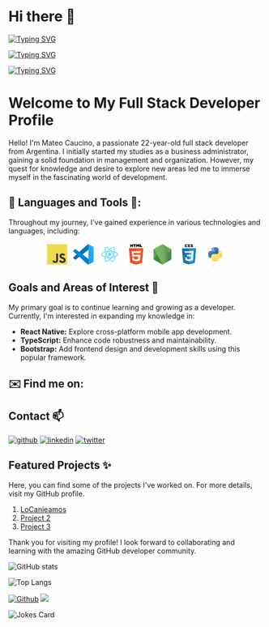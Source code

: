 # Hi there 👋 
[![Typing SVG](https://readme-typing-svg.demolab.com?font=Fira+Code&pause=1000&random=false&width=435&lines=+Hi+there+%F0%9F%91%8B+;Welcome+to+My+Full+Stack+Dev+Profile)](https://git.io/typing-svg)

[![Typing SVG](https://readme-typing-svg.demolab.com?font=Lora&weight=500&size=24&duration=4000&pause=200&color=FF4EC6&random=false&width=520&height=60&lines=+Hi+there+%F0%9F%91%8B+;Welcome+to+My+Full+Stack+Dev+Profile)](https://git.io/typing-svg)

[![Typing SVG](https://readme-typing-svg.demolab.com?font=Lora&weight=500&size=24&duration=4000&pause=200&color=C5C5C5&random=false&width=520&height=60&lines=+Hi+there+%F0%9F%91%8B+;Welcome+to+My+Full+Stack+Dev+Profile)](https://git.io/typing-svg)

# Welcome to My Full Stack Developer Profile 

Hello! I'm Mateo Caucino, a passionate 22-year-old full stack developer from Argentina. I initially started my studies as a business administrator, gaining a solid foundation in management and organization. However, my quest for knowledge and desire to explore new areas led me to immerse myself in the fascinating world of development.

## 🧰 Languages and Tools 🚀:
Throughout my journey, I've gained experience in various technologies and languages, including:
<p align="center">
<img src="https://raw.githubusercontent.com/github/explore/80688e429a7d4ef2fca1e82350fe8e3517d3494d/topics/javascript/javascript.png" alt="Javascript" height="40" style="vertical-align:top; margin:4px">
<img src="https://raw.githubusercontent.com/github/explore/80688e429a7d4ef2fca1e82350fe8e3517d3494d/topics/visual-studio-code/visual-studio-code.png" alt="VS Code" height="40" style="vertical-align:top; margin:4px">
<img src="https://raw.githubusercontent.com/github/explore/80688e429a7d4ef2fca1e82350fe8e3517d3494d/topics/react/react.png" alt="react" height="40" style="vertical-align:top; margin:4px">
<img src="https://raw.githubusercontent.com/github/explore/80688e429a7d4ef2fca1e82350fe8e3517d3494d/topics/html/html.png" alt="html" height="40" style="vertical-align:top; margin:4px">
<img src="https://raw.githubusercontent.com/github/explore/80688e429a7d4ef2fca1e82350fe8e3517d3494d/topics/nodejs/nodejs.png" alt="node" height="40" style="vertical-align:top; margin:4px">
<img src="https://raw.githubusercontent.com/github/explore/80688e429a7d4ef2fca1e82350fe8e3517d3494d/topics/css/css.png" alt="css" height="40" style="vertical-align:top; margin:4px">
<img src="https://raw.githubusercontent.com/github/explore/80688e429a7d4ef2fca1e82350fe8e3517d3494d/topics/python/python.png" alt="Python" height="40" style="vertical-align:top; margin:4px">
</p>



## Goals and Areas of Interest 🎯

My primary goal is to continue learning and growing as a developer. Currently, I'm interested in expanding my knowledge in:

- **React Native:** Explore cross-platform mobile app development.
- **TypeScript:** Enhance code robustness and maintainability.
- **Bootstrap:** Add frontend design and development skills using this popular framework.

## ✉️ Find me on:
## Contact 📫

<p text-align:center;">
  <a href="https://github.com/matecauci15"><img src="https://cdn.jsdelivr.net/npm/simple-icons@3.0.1/icons/github.svg" alt="github" height="40"></a>
  <a href="https://www.linkedin.com/in/mateo-caucino/"><img src="https://cdn.jsdelivr.net/npm/simple-icons@3.0.1/icons/linkedin.svg" alt="linkedin" height="40"></a>
  <a href="https://twitter.com/matecaucino"><img src="https://cdn.jsdelivr.net/npm/simple-icons@3.0.1/icons/twitter.svg" alt="twitter" height="40"></a>
</p>



## Featured Projects ✨

Here, you can find some of the projects I've worked on. For more details, visit my GitHub profile.

1. [LoCanjeamos](https://locanjeamos.com.ar)
2. [Project 2](link_to_project_2)
3. [Project 3](link_to_project_3)

Thank you for visiting my profile! I look forward to collaborating and learning with the amazing GitHub developer community.


![GitHub stats](https://github-readme-stats.vercel.app/api?username=matecauci15&show_icons=true&theme=tokyonight)

![Top Langs](https://github-readme-stats.vercel.app/api/top-langs/?username=matecauci15&theme=tokyonight)

[![Github](https://img.shields.io/github/followers/matecauci15?label=Follow&style=social)](https://github.com/matecauci15)
![](https://visitor-badge.laobi.icu/badge?page_id=matecauci15)

<!-- Markdown -->

![Jokes Card](https://readme-jokes.vercel.app/api)
